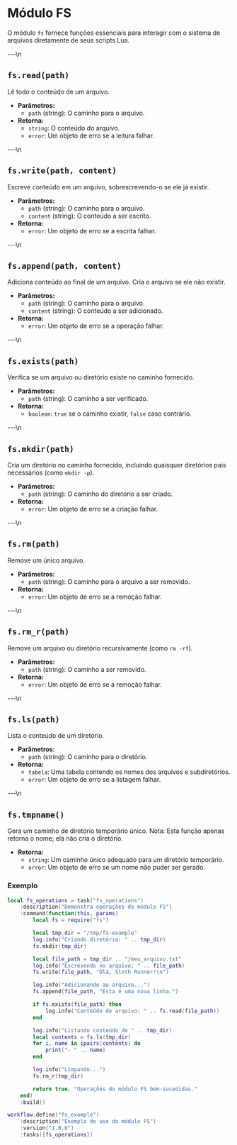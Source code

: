 # Módulo FS

O módulo `fs` fornece funções essenciais para interagir com o sistema de arquivos diretamente de seus scripts Lua.

---\n

## `fs.read(path)`

Lê todo o conteúdo de um arquivo.

*   **Parâmetros:**
    *   `path` (string): O caminho para o arquivo.
*   **Retorna:**
    *   `string`: O conteúdo do arquivo.
    *   `error`: Um objeto de erro se a leitura falhar.

---\n

## `fs.write(path, content)`

Escreve conteúdo em um arquivo, sobrescrevendo-o se ele já existir.

*   **Parâmetros:**
    *   `path` (string): O caminho para o arquivo.
    *   `content` (string): O conteúdo a ser escrito.
*   **Retorna:**
    *   `error`: Um objeto de erro se a escrita falhar.

---\n

## `fs.append(path, content)`

Adiciona conteúdo ao final de um arquivo. Cria o arquivo se ele não existir.

*   **Parâmetros:**
    *   `path` (string): O caminho para o arquivo.
    *   `content` (string): O conteúdo a ser adicionado.
*   **Retorna:**
    *   `error`: Um objeto de erro se a operação falhar.

---\n

## `fs.exists(path)`

Verifica se um arquivo ou diretório existe no caminho fornecido.

*   **Parâmetros:**
    *   `path` (string): O caminho a ser verificado.
*   **Retorna:**
    *   `boolean`: `true` se o caminho existir, `false` caso contrário.

---\n

## `fs.mkdir(path)`

Cria um diretório no caminho fornecido, incluindo quaisquer diretórios pais necessários (como `mkdir -p`).

*   **Parâmetros:**
    *   `path` (string): O caminho do diretório a ser criado.
*   **Retorna:**
    *   `error`: Um objeto de erro se a criação falhar.

---\n

## `fs.rm(path)`

Remove um único arquivo.

*   **Parâmetros:**
    *   `path` (string): O caminho para o arquivo a ser removido.
*   **Retorna:**
    *   `error`: Um objeto de erro se a remoção falhar.

---\n

## `fs.rm_r(path)`

Remove um arquivo ou diretório recursivamente (como `rm -rf`).

*   **Parâmetros:**
    *   `path` (string): O caminho a ser removido.
*   **Retorna:**
    *   `error`: Um objeto de erro se a remoção falhar.

---\n

## `fs.ls(path)`

Lista o conteúdo de um diretório.

*   **Parâmetros:**
    *   `path` (string): O caminho para o diretório.
*   **Retorna:**
    *   `tabela`: Uma tabela contendo os nomes dos arquivos e subdiretórios.
    *   `error`: Um objeto de erro se a listagem falhar.

---\n

## `fs.tmpname()`

Gera um caminho de diretório temporário único. Nota: Esta função apenas retorna o nome; ela não cria o diretório.

*   **Retorna:**
    *   `string`: Um caminho único adequado para um diretório temporário.
    *   `error`: Um objeto de erro se um nome não puder ser gerado.

### Exemplo

```lua
local fs_operations = task("fs_operations")
    :description("Demonstra operações do módulo FS")
    :command(function(this, params)
        local fs = require("fs")

        local tmp_dir = "/tmp/fs-example"
        log.info("Criando diretório: " .. tmp_dir)
        fs.mkdir(tmp_dir)

        local file_path = tmp_dir .. "/meu_arquivo.txt"
        log.info("Escrevendo no arquivo: " .. file_path)
        fs.write(file_path, "Olá, Sloth Runner!\n")

        log.info("Adicionando ao arquivo...")
        fs.append(file_path, "Esta é uma nova linha.")

        if fs.exists(file_path) then
            log.info("Conteúdo do arquivo: " .. fs.read(file_path))
        end

        log.info("Listando conteúdo de " .. tmp_dir)
        local contents = fs.ls(tmp_dir)
        for i, name in ipairs(contents) do
            print("- " .. name)
        end

        log.info("Limpando...")
        fs.rm_r(tmp_dir)

        return true, "Operações do módulo FS bem-sucedidas."
    end)
    :build()

workflow.define("fs_example")
    :description("Exemplo de uso do módulo FS")
    :version("1.0.0")
    :tasks({fs_operations})
```

```
